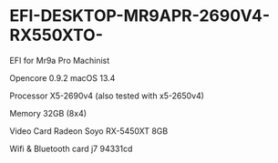 # EFI-DESKTOP-MR9APR-2690V4-RX550XTO-

EFI for Mr9a Pro Machinist

Opencore 0.9.2
macOS 13.4

Processor X5-2690v4 (also tested with x5-2650v4)

Memory 32GB (8x4)

Video Card Radeon Soyo RX-5450XT 8GB

Wifi & Bluetooth card j7 94331cd

